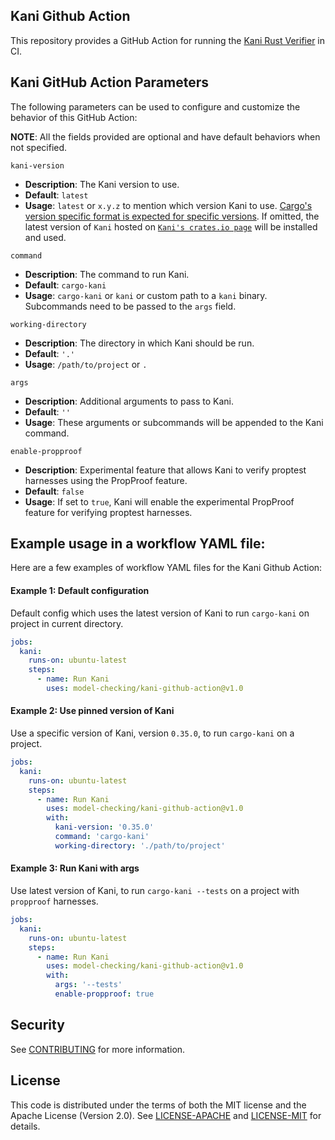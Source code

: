 ## Kani Github Action

This repository provides a GitHub Action for running the [Kani Rust Verifier](https://github.com/model-checking/kani) in CI.

## Kani GitHub Action Parameters

The following parameters can be used to configure and customize the behavior of this GitHub Action:

**NOTE**: All the fields provided are optional and have default behaviors when not specified.

`kani-version`

- **Description**: The Kani version to use.
- **Default**: `latest`
- **Usage**: `latest` or `x.y.z` to mention which version Kani to use. [Cargo's version specific format is expected for specific versions](https://doc.rust-lang.org/cargo/reference/specifying-dependencies.html).
If omitted, the latest version of `Kani` hosted on [`Kani's crates.io page`](https://crates.io/crates/kani-verifier) will be installed and used.

`command`

- **Description**: The command to run Kani.
- **Default**: `cargo-kani`
- **Usage**: `cargo-kani` or `kani` or custom path to a `kani` binary. Subcommands need to be passed to the `args` field.

`working-directory`

- **Description**: The directory in which Kani should be run.
- **Default**: `'.'`
- **Usage**: `/path/to/project` or `.`

`args`

- **Description**: Additional arguments to pass to Kani.
- **Default**: `''`
- **Usage**: These arguments or subcommands will be appended to the Kani command.

`enable-propproof`

- **Description**: Experimental feature that allows Kani to verify proptest harnesses using the PropProof feature.
- **Default**: `false`
- **Usage**: If set to `true`, Kani will enable the experimental PropProof feature for verifying proptest harnesses.

## Example usage in a workflow YAML file:

Here are a few examples of workflow YAML files for the Kani Github Action:

#### Example 1: Default configuration

Default config which uses the latest version of Kani to run `cargo-kani` on project in current directory.

```yaml
jobs:
  kani:
    runs-on: ubuntu-latest
    steps:
      - name: Run Kani
        uses: model-checking/kani-github-action@v1.0
```

#### Example 2: Use pinned version of Kani

Use a specific version of Kani, version `0.35.0`, to run `cargo-kani`  on a project.

```yaml
jobs:
  kani:
    runs-on: ubuntu-latest
    steps:
      - name: Run Kani
        uses: model-checking/kani-github-action@v1.0
        with:
          kani-version: '0.35.0'
          command: 'cargo-kani'
          working-directory: './path/to/project'
```

#### Example 3: Run Kani with args

Use latest version of Kani, to run `cargo-kani --tests` on a project with `propproof` harnesses.

```yaml
jobs:
  kani:
    runs-on: ubuntu-latest
    steps:
      - name: Run Kani
        uses: model-checking/kani-github-action@v1.0
        with:
          args: '--tests'
          enable-propproof: true
```

## Security

See [CONTRIBUTING](CONTRIBUTING.md#security-issue-notifications) for more information.

## License

This code is distributed under the terms of both the MIT license and the Apache License (Version 2.0).
See [LICENSE-APACHE](LICENSE-APACHE) and [LICENSE-MIT](LICENSE-MIT) for details.
